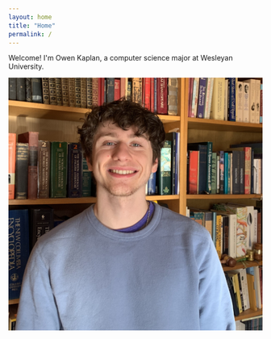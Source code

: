 ```yaml
---
layout: home
title: "Home"
permalink: /
---
```


Welcome! I'm Owen Kaplan, a computer science major at Wesleyan University.

![headshot](/assets/images/okheadshot.jpg)
